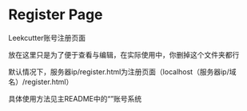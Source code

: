 # Register Page
Leekcutter账号注册页面

放在这里只是为了便于查看与编辑，在实际使用中，你删掉这个文件夹都行

默认情况下，服务器ip/register.html为注册页面（localhost（服务器ip/域名）/register.html）

具体使用方法见主README中的“”账号系统